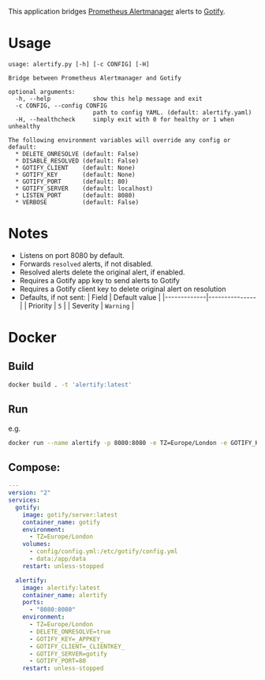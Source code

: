 This application bridges [Prometheus Alertmanager](https://prometheus.io/docs/alerting/latest/alertmanager/) alerts to [Gotify](https://gotify.net/).

# Usage
```
usage: alertify.py [-h] [-c CONFIG] [-H]

Bridge between Prometheus Alertmanager and Gotify

optional arguments:
  -h, --help            show this help message and exit
  -c CONFIG, --config CONFIG
                        path to config YAML. (default: alertify.yaml)
  -H, --healthcheck     simply exit with 0 for healthy or 1 when unhealthy

The following environment variables will override any config or default:
  * DELETE_ONRESOLVE (default: False)
  * DISABLE_RESOLVED (default: False)
  * GOTIFY_CLIENT    (default: None)
  * GOTIFY_KEY       (default: None)
  * GOTIFY_PORT      (default: 80)
  * GOTIFY_SERVER    (default: localhost)
  * LISTEN_PORT      (default: 8080)
  * VERBOSE          (default: False)
```


# Notes
* Listens on port 8080 by default.
* Forwards `resolved` alerts, if not disabled.
* Resolved alerts delete the original alert, if enabled.
* Requires a Gotify app key to send alerts to Gotify
* Requires a Gotify client key to delete original alert on resolution
* Defaults, if not sent:
  | Field       | Default value |
  |-------------|---------------|
  | Priority    | `5`           |
  | Severity    | `Warning`     |


# Docker
## Build
```bash
docker build . -t 'alertify:latest'
```

## Run

e.g.
```bash
docker run --name alertify -p 8080:8080 -e TZ=Europe/London -e GOTIFY_KEY=_APPKEY_ -e GOTIFY_SERVER=gotify -e GOTIFY_PORT=80 alertify:latest
```

## Compose:
```yaml
---
version: "2"
services:
  gotify:
    image: gotify/server:latest
    container_name: gotify
    environment:
      - TZ=Europe/London
    volumes:
      - config/config.yml:/etc/gotify/config.yml
      - data:/app/data
    restart: unless-stopped

  alertify:
    image: alertify:latest
    container_name: alertify
    ports:
      - "8080:8080"
    environment:
      - TZ=Europe/London
      - DELETE_ONRESOLVE=true
      - GOTIFY_KEY=_APPKEY_
      - GOTIFY_CLIENT=_CLIENTKEY_
      - GOTIFY_SERVER=gotify
      - GOTIFY_PORT=80
    restart: unless-stopped
```
